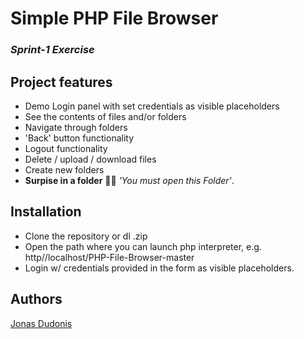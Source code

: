 # Simple PHP File Browser

###  *Sprint-1 Exercise*

## Project features
- Demo Login panel with set credentials as visible placeholders
- See the contents of files and/or folders
- Navigate through folders
- 'Back' button functionality
- Logout functionality
- Delete / upload / download files
- Create new folders
- **Surpise in a folder** 🐱‍👤 *'You must open this Folder'*.

## Installation
- Clone the repository or dl .zip
- Open the path where you can launch php interpreter, e.g. http//localhost/PHP-File-Browser-master
- Login w/ credentials provided in the form as visible placeholders.

## Authors
[Jonas Dudonis](https://github.com/JonasDudonis)